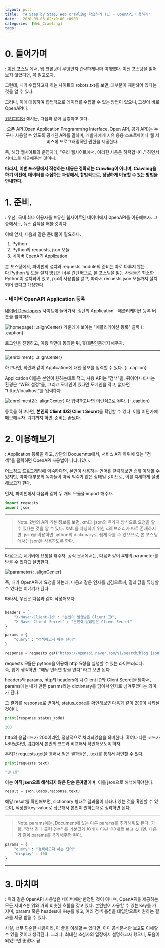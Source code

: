 ```yaml
---
layout: post
title:  "# Step by Step, Web crawling 학습하기 (1) - OpenAPI 이용하기"
date:   2020-09-03 02:49:00 +0900
categories: [Web_Crawling]
tags: 
---
```


# 0. 들어가며
: [이전 포스팅](https://cjlee38.github.io/web_crawling/how_to_crawl_1) 에서, 웹 크롤링이 무엇인지 간략하게나마 이해했다. 이전 포스팅을 읽어보지 않았다면, 꼭 읽고오자.

그런데, 내가 수집하고자 하는 사이트의 robots.txt를 보면, 대부분이 제한되어 있다는 것을 알 수 있다.

그러나, 이에 대응하여 합법적으로 데이터를 수집할 수 있는 방법이 있으니, 그것이 바로 OpenAPI다.

[위키피디아](https://ko.wikipedia.org/wiki/%EC%98%A4%ED%94%88_API) 에서는, 다음과 같이 설명하고 있다.

<center> 오픈 API(Open Application Programming Interface, Open API, 공개 API)는 누구나 사용할 수 있도록 공개된 API를 말하며, 개발자에게 사유 응용 소프트웨어나 웹 서비스에 프로그래밍적인 권한을 제공한다. </center>

즉, 해당 웹사이트의 운영자가, "우리 웹사이트에서, 이러한 사용은 허락합니다." 하면서 서비스를 제공해주는 것이다.

**따라서, 이번 포스팅에서 작성하는 내용은 정확히는 Crawling이 아니며, Crawling을 하기 이전에, 데이터를 수집하는 과정에서, 합법적으로, 정당하게 이용할 수 있는 방법을 안내한다.**

# 1. 준비.
: 우선, 국내 최다 이용자를 보유한 웹사이트인 네이버에서 OpenAPI를 이용해보자. 그 중에서도, 뉴스 검색을 해볼 것이다.

이에 앞서, 다음과 같은 준비물이 필요하다.
1. Python
2. Python의 requests, json 모듈
3. 네이버 OpenAPI Application

본 포스팅에서, 파이썬의 설치와 requests module의 준비는 따로 다루지 않는다.Python 및 모듈 설치 방법은 너무 간단하므로, 본 포스팅을 읽는 사람들은 최소한 Python이 설치되어 있고, pip의 사용법을 알고, 따라서 requests,json 모듈까지 설치되어 있다고 가정한다. 

### - 네이버 OpenAPI Application 등록

[네이버 Developers](https://developers.naver.com/main/) 사이트에 들어가서, 상단의 Application - 애플리케이션 등록 버튼을 클릭하자.

![homepage](/assets/images/2020-09-03-02-59-21_2020-09-03-crawling_1.md.png){: .alignCenter}
가운데에 보이는 "애플리케이션 등록" 클릭
{: .caption}

로그인을 진행하고, 이용 약관에 동의한 뒤, 휴대폰인증까지 해주자.

---
![enrollment](/assets/images/2020-09-03-03-07-22_2020-09-03-crawling_1.md.png){: .alignCenter}

하고나면, 화면과 같이 Application에 대한 정보를 입력할 수 있다.
{: .caption}

Application 이름은 본인이 원하는대로 적고, 사용 API는 "검색"을, 뒤이어 나타나는 환경은 "WEB 설정"을, 그리고 도메인이 있다면 도메인을 적고, 없다면 "http://localhost"를 입력하자.

![enrollment2](/assets/images/2020-09-03-03-10-35_2020-09-03-crawling_1.md.png){: .alignCenter}
다 입력하고나면 이런식으로 된다.
{: .caption}

등록을 하고나면, **본인의 Client ID와 Client Secret**을 확인할 수 있다. 이를 어딘가에 메모해두자. 여기까지 하면, 준비는 끝났다.

# 2. 이용해보기
: Application 등록을 하고, 상단의 Docuemnts에서, 서비스 API 하위에 있는 "검색"을 클릭하면 OpenAPI 사용법이 나타나있다.

어느정도 프로그래밍에 익숙하다면, 본인이 사용하는 언어를 클릭해보면 쉽게 이해할 수 있지만, 아마 대부분의 독자들이 아직 익숙치 않은 상태일 것이므로, 이를 자세하게 설명해보고자 한다.

먼저, 파이썬에서 다음과 같이 두 개의 모듈을 import 해주자.

```python
import requests
import json
```

---
> Note. 2번의 API 기본 정보를 보면, xml과 json의 두가지 방식으로 요청을 할 수 있다는 것을 알 수 있다. XML을 파싱하기 위한 라이브러리가 따로 존재하지만, json을 이용하면 python의 dictionary로 쉽게 다룰 수 있으므로, 본 포스팅에서는 json을 사용하도록 한다.

---

다음으로, 네이버에 요청을 해주자. 공식 문서에서는, 다음과 같이 4개의 parameter를 받을 수 있다고 설명한다.

![parameter](/assets/images/2020-09-03-03-22-05_2020-09-03-crawling_1.md.png){: .alignCenter}

즉, 내가 OpenAPI에 요청을 하는데, 다음과 같은 인자를 넘김으로써, 결과 값을 튜닝할 수 있다는 이야기가 된다.

따라서, 우선은 다음과 같이 작성해보자.

```python

headers = {
    "X-Naver-Client-Id" : "본인이 발급받은 Client ID",
    "X-Naver-Client-Secret" : "본인이 발급받은 Client Secret"
}

params = {
    "query" : "검색하고자 하는 단어"
}

response = requests.get("https://openapi.naver.com/v1/search/blog.json", headers = headers, params = params)

```

requests 모듈은 python을 이용해 http 요청을 실행할 수 있는 라이브러리다.  
즉, 쉽게 생각하면, "해당 인터넷 창을 연다" 라고 보면 된다.

headers와 params, http의 headers에 내 Client ID와 Client Secret을 담아서,  
params에는 내가 만든 params라는 dictionary를 담아서 인자로 넘겨주겠다는 의미가 된다.

그 결과를 response로 받아서, status_code를 확인해보면 다음과 같이 200이 나타날 것이다.
```python
print(response.status_code)

200
```

http의 응답코드가 200이라면, 정상적으로 처리되었음을 의미한다. 혹여나 다른 코드가 나타났다면, [여기](https://ko.wikipedia.org/wiki/HTTP_%EC%83%81%ED%83%9C_%EC%BD%94%EB%93%9C)에서 본인의 코드와 비교해서 확인해보도록 하자.

우리가 requests.get을 통해서 얻은 결과물은, .text를 통해서 확인할 수 있다.

```python
print(requests.text)

"결과물"
```

이는 **아직 json으로 해석되지 않은 단순 문자열**이며, 이를 json으로 해석해줘야한다.

```python
result = json.loads(response.text)
```

해당 result를 확인해보면, dictionary 형태로 결과물이 나타나 있는 것을 확인할 수 있으며, 적당한 key-value로 접근해서 본인이 원하는대로 정리하면 된다.

---
> Note. params에는, Document에 있는 다른 params를 추가해줘도 된다. 가령, "검색 결과 출력 건수" 를 기본값의 10개가 아닌 100개로 보고 싶다면, 다음과 같이 params를 추가해주면 된다.
>
```python
params = {
    "query" : "검색하고자 하는 단어"
    "display" : 100
}
```

---

# 3. 마치며
: 위와 같은 OpenAPI 사용법은 네이버에만 한정된 것이 아니며, OpenAPI를 제공하는 모든 서비스는 위와 거의 비슷한 흐름을 갖고 있다. 본인만이 사용할 수 있는 Key를 가지며, params 혹은 headers에 Key를 넣고, 여러 검색 옵션을 대입함으로써 원하는 결과를 제공 받을 수 있다.

사실, 너무 단순한 내용이라, 이 글을 이해할 수 있다면, 아마 공식문서만 보고도 이해할 수 있을 것이라 생각된다. 그러나, 최대한 초심자의 입장에서 설명하고자 했으니, 도움이 되었으면 좋겠다. 끝